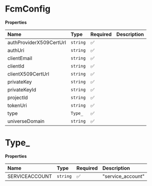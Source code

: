 # FcmConfig

**Properties**

| Name                    | Type     | Required | Description |
| :---------------------- | :------- | :------- | :---------- |
| authProviderX509CertUrl | `string` | ✅       |             |
| authUri                 | `string` | ✅       |             |
| clientEmail             | `string` | ✅       |             |
| clientId                | `string` | ✅       |             |
| clientX509CertUrl       | `string` | ✅       |             |
| privateKey              | `string` | ✅       |             |
| privateKeyId            | `string` | ✅       |             |
| projectId               | `string` | ✅       |             |
| tokenUri                | `string` | ✅       |             |
| type                    | `Type_`  | ✅       |             |
| universeDomain          | `string` | ✅       |             |

# Type\_

**Properties**

| Name           | Type     | Required | Description       |
| :------------- | :------- | :------- | :---------------- |
| SERVICEACCOUNT | `string` | ✅       | "service_account" |
